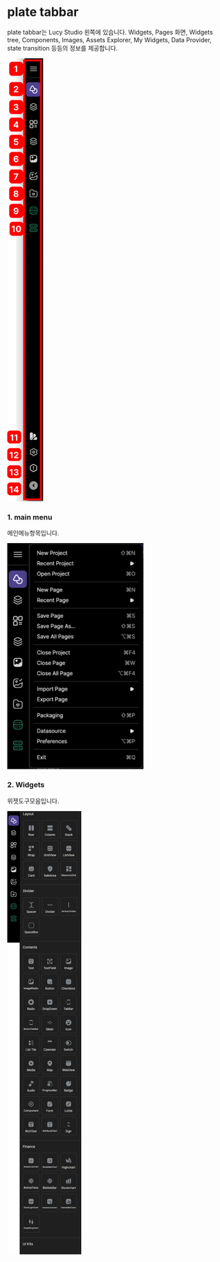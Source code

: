 # plate tabbar

plate tabbar는 Lucy Studio 왼쪽에 있습니다.
Widgets, Pages 화면, Widgets tree, Components, Images, Assets Explorer, My Widgets, Data Provider, state transition 등등의 정보를 제공합니다.


![](../../assets/plate_tabbar/plate_tabbar.png)


### 1. main menu

메인메뉴항목입니다.

![](../../assets/plate_tabbar/main_menu.png)



### 2. Widgets

위젯도구모음입니다.

![](../../assets/plate_tabbar/widgets.png)
